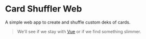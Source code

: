 # Card Shuffler Web

A simple web app to create and shuffle custom deks of cards.

> We'll see if we stay with [Vue](http://vuejs.org) or if we find something slimmer.



